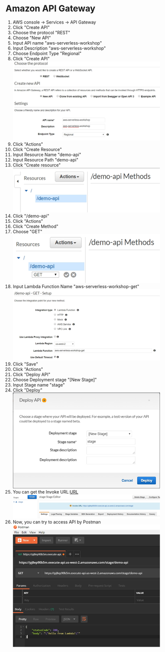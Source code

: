 # Amazon API Gateway
1. AWS console -> Services -> API Gateway
2. Click "Create API"
3. Choose the protocol "REST"
4. Choose "New API"
5. Input API name "aws-serverless-workshop"
6. Input Description "aws-serverless-workshop"
7. Choose Endpoint Type "Regional"
8. Click "Create API"
![](../images/04-01.jpg)
9. Click "Actions"
10. Click "Create Resource"
11. Input Resource Name "demo-api"
12. Input Resource Path "demo-api"
13. Click "Create resource"
![](../images/04-02.jpg)
14. Click "/demo-api"
15. Click "Actions"
16. Click "Create Method"
17. Choose "GET"
![](../images/04-03.jpg)
18. Input Lambda Function Name "aws-serverless-workshop-get"
![](../images/04-04.jpg)
19. Click "Save"
20. Click "Actions"
21. Click "Deploy API"
22. Choose Deployment stage "[New Stage]"
23. Input Stage name "stage"
24. Click "Deploy"
![](../images/04-05.jpg)
25. You can get the Invoke URL:[URL](https://pj8ep90b5m.execute-api.us-west-2.amazonaws.com/stage/demo-api)
![](../images/04-06.jpg)
26. Now, you can try to access API by Postman
![](../images/04-07.jpg)
